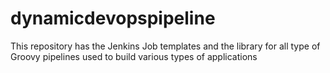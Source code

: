 # dynamicdevopspipeline
This repository has the Jenkins Job templates and the library for all type of Groovy pipelines used to build various types of applications
